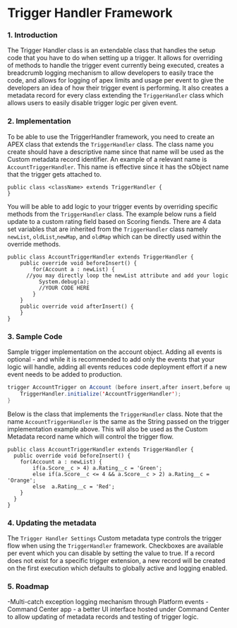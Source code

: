 # Trigger Handler Framework

### 1. Introduction

The Trigger Handler class is an extendable class that handles the setup code that you have to do when setting up a trigger. It allows for overriding of methods to handle the trigger event currently being executed, creates a breadcrumb logging mechanism to allow developers to easily trace the code, and allows for logging of apex limits and usage per event to give the developers an idea of how their trigger event is performing. It also creates a metadata record for every class extending the `TriggerHandler` class which allows users to easily disable trigger logic per given event.

### 2. Implementation

To be able to use the TriggerHandler framework, you need to create an APEX class that extends the `TriggerHandler` class. The class name you create should have a descriptive name since that name will be used as the Custom metadata record identifier. An example of a relevant name is `AccountTriggerHandler`. This name is effective since it has the sObject name that the trigger gets attached to.

```apex
public class <className> extends TriggerHandler {
}
```

You will be able to add logic to your trigger events by overriding specific methods from the `TriggerHandler` class. The example below runs a field update to a custom rating field based on Scoring fiends. There are 4 data set variables that are inherited from the `TriggerHandler` class namely `newList`, `oldList`,`newMap`, and `oldMap` which can be directly used within the override methods.

```apex
public class AccountTriggerHandler extends TriggerHandler {
    public override void beforeInsert() {
        for(Account a : newList) {
	  //you may directly loop the newList attribute and add your logic
          System.debug(a);
          //YOUR CODE HERE
        }
    }
    public override void afterInsert() {
    }
}
```

### 3. Sample Code

Sample trigger implementation on the account object. Adding all events is optional - and while it is recommended to add only the events that your logic will handle, adding all events reduces code deployment effort if a new event needs to be added to production.
```java
trigger AccountTrigger on Account (before insert,after insert,before update,after update,before delete,after delete,after undelete) {
	TriggerHandler.initialize('AccountTriggerHandler');
}
```

Below is the class that implements the `TriggerHandler` class. Note that the name `AccountTriggerHandler` is the same as the String passed on the trigger implementation example above. This will also be used as the Custom Metadata record name which will control the trigger flow.
```apex
public class AccountTriggerHandler extends TriggerHandler {
  public override void beforeInsert() {
    for(Account a : newList) {
        if(a.Score__c > 4) a.Rating__c = 'Green';
        else if(a.Score__c <= 4 && a.Score__c > 2) a.Rating__c = 'Orange';
        else  a.Rating__c = 'Red';
    }
  }
}
```

### 4. Updating the metadata

The `Trigger Handler Settings` Custom metadata type controls the trigger flow when using the `TriggerHandler` framework. Checkboxes are available per event which you can disable by setting the value to true. If a record does not exist for a specific trigger extension, a new record will be created on the first execution which defaults to globally active and logging enabled.


### 5. Roadmap

-Multi-catch exception logging mechanism through Platform events
-Command Center app - a better UI interface hosted under Command Center to allow updating of metadata records and testing of trigger logic.
